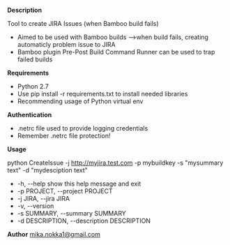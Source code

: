 
**Description**

Tool to create JIRA Issues (when Bamboo build fails)

* Aimed to be used with Bamboo builds 
 -->when build fails, creating automaticly problem issue to JIRA
* Bamboo plugin Pre-Post Build Command Runner can be used to trap failed builds 


**Requirements**

* Python 2.7
* Use pip install -r requirements.txt to install needed libraries
* Recommending usage of Python virtual env


**Authentication**

* .netrc file used to provide logging credentials
* Remember .netrc file protection!

**Usage**

python CreateIssue  -j http://myjira.test.com -p mybuildkey -s "mysummary text" -d "mydesciption text"

  *   -h, --help            show this help message and exit
  *   -p PROJECT, --project PROJECT <JIRA project key>
  *   -j JIRA, --jira JIRA  <Target JIRA address>
  *   -v, --version         <Version>
  *   -s SUMMARY, --summary SUMMARY <JIRA issue summary>
  *   -d DESCRIPTION, --description DESCRIPTION <JIRA issue description>
  


**Author**
mika.nokka1@gmail.com